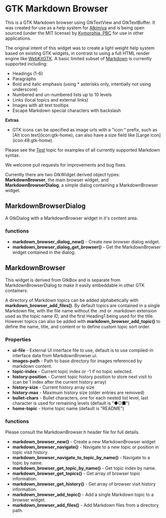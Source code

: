 # GTK Markdown Browser
This is a GTK Markdown browser using GtkTextView and GtkTextBuffer. It was created for use as a help system for [Alkimiya](https://www.kymorphia.com/products/alkimiya/) and is being open sourced (under the MIT license) by [Kymorphia, PBC](https://www.kymorphia.com) for use in other applications.

The original intent of this widget was to create a light weight help system based on existing GTK widgets, in contrast to using a full HTML render engine like [WebKitGTK](https://webkitgtk.org/).  A basic limited subset of [Markdown](https://www.markdownguide.org/basic-syntax) is currently supported including:
* Headings (1-6)
* Paragraphs
* Bold and italic emphasis (using \* asterisks only, intentially not using underscore)
* Numbered and un-numbered lists up to 10 levels
* Links (local topics and external links)
* Images with alt text tooltips
* Escape Markdown special characters with backslash

**Extras**
* GTK icons can be specified as image urls with a "icon:" prefix, such as \[Alt icon text](icon:gtk-home), can also have a size field like \[Large icon](icon:48:gtk-home).

Please see the [Test](test) topic for examples of all currently supported Markdown syntax.

We welcome pull requests for improvements and bug fixes.

Currently there are two GtkWidget derived object types: **MarkdownBrowser**, the main browser widget, and **MarkdownBrowserDialog**, a simple dialog containing a MarkdownBrowser widget.

## MarkdownBrowserDialog
A GtkDialog with a MarkdownBrowser widget in it's content area.

### functions
* **markdown_browser_dialog_new()** - Create new browser dialog widget.
* **markdown_browser_dialog_get_browser()** - Get the MarkdownBrowser widget contained in the dialog.


## MarkdownBrowser
This widget is derived from GtkBox and is separate from MarkdownBrowserDialog to make it easily embeddable in other GTK containers.

A directory of Markdown topics can be added alphabetically with **markdown_browser_add_files()**. By default topics are contained in a single Markdown file, with the file name without the .md or .markdown extension used as the topic name ID, and the first Heading1 being used for the title. However topics can also be added with **markdown_browser_add_topic()** to define the name, title, and content or to define custom topic sort order.

### Properties
* **ui-file** - External UI interface file to use, default is to use compiled-in interface data from MarkdownBrowser.ui.
* **images-path** - Path to base directory for images referenced by markdown content.
* **topic-index** - Current topic index or -1 if no topic selected.
* **history-position** - Current topic history position to store next visit to (can be 1 index after the current history array)
* **history-size** - Current history array size
* **history-max** - Maximum history size (older entries are removed)
* **bullet-chars** - Bullet characters, one for each nested list level, last character is used for remaining levels (default is "●○■")
* **home-topic** - Home topic name (default is "README")

### functions
Please consult the MarkdownBrowser.h header file for full details.

* **markdown_browser_new()** - Create a new MarkdownBrowser widget
* **markdown_browser_navigate()** - Navigate to a new topic or position in topic visit history.
* **markdown_browser_navigate_to_topic_by_name()** - Navigate to a topic by name.
* **markdown_browser_get_topic_by_name()** - Get topic index by name.
* **markdown_browser_get_topics()** - Get array of browser topic information.
* **markdown_browser_get_history()** - Get array of browser visit history information.
* **markdown_browser_add_topic()** - Add a single Markdown topic to a browser widget.
* **markdown_browser_add_files()** - Add Markdown files from a directory path.

